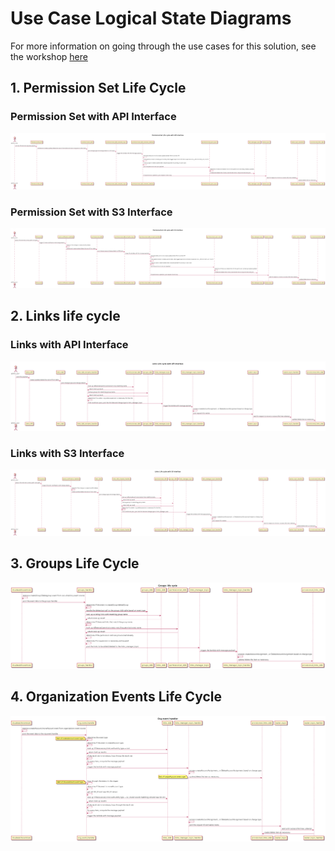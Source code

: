 # Use Case Logical State Diagrams

<!-- TODO Update to public link -->

For more information on going through the use cases for this solution, see the workshop [here](https://studio.us-east-1.prod.workshops.aws/preview/67ce7a7b-48aa-4b83-b9d4-98c3babbef8d/builds/67a01a15-d723-48bb-8412-5123efad201a/en-US/03-usecases)

## 1. Permission Set Life Cycle

### Permission Set with API Interface

[![Permission Set with API interface](../images/permission-set-with-api-interface.png)](../images/permission-set-with-api-interface.png)

### Permission Set with S3 Interface

[![Permission Set with S3 interface](../images/permission-set-with-s3-interface.png)](../images/permission-set-with-s3-interface.png)

## 2. Links life cycle

### Links with API Interface

[![Links with API interface](../images/links-with-api-interface.png)](../images/links-with-api-interface.png)

### Links with S3 Interface

[![Links with S3 interface](../images/links-with-s3-interface.png)](../images/links-with-s3-interface.png)

## 3. Groups Life Cycle

[![Groups trigger flow](../images/groups-trigger-flow.png)](../images/groups-trigger-flow.png)

## 4. Organization Events Life Cycle

[![Org events trigger flow](../images/org-events-trigger-flow.png)](../images/org-events-trigger-flow.png)

